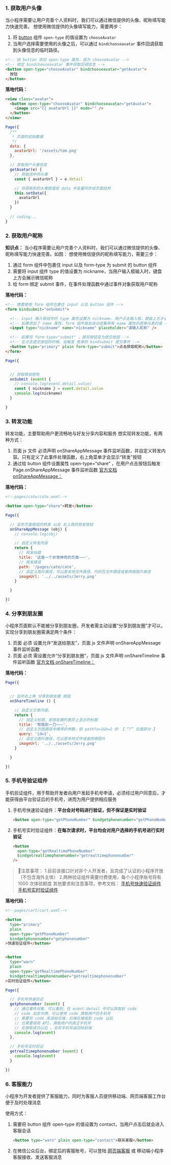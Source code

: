 ### 1. 获取用户头像

当小程序需要让用户完善个人资料时，我们可以通过微信提供的头像、昵称填写能力快速完善。
想使用微信提供的头像填写能力，需要两步：
1. 将 [button](https://developers.weixin.qq.com/miniprogram/dev/component/button.html) 组件 `open-type` 的值设置为 `chooseAvatar`
2. 当用户选择需要使用的头像之后，可以通过 `bindchooseavatar` 事件回调获取到头像信息的临时路径。

```html
<!-- 给 button 添加 open-type 属性，值为 chooseAvatar -->
<!-- 绑定 bindchooseavatar 事件获取回调信息 -->
<button open-type="chooseAvatar" bindchooseavatar="getAvatar">
  按钮
</button>
```

**落地代码：**

```html
<view class="avatar">
  <button open-type="chooseAvatar" bindchooseavatar="getAvatar">
    <image src="{{ avatarUrl }}" mode="" />
  </button>
</view>
```

```js
Page({
  /**
   * 页面的初始数据
   */
  data: {
    avatarUrl: '/assets/tom.png'
  },

  // 获取用户头像信息
  getAvatar(e) {
    // 获取选中的头像
    const { avatarUrl } = e.detail

    // 将获取到的头像赋值给 data 中变量同步给页面结构
    this.setData({
      avatarUrl
    })
  }
 
  // coding...
}
```

### 2. 获取用户昵称

**知识点：**
当小程序需要让用户完善个人资料时，我们可以通过微信提供的头像、昵称填写能力快速完善。如图：
想使用微信提供的昵称填写能力，需要三步：
1. 通过 form 组件中包裹住 input 以及 form-type 为 submit 的 button 组件
2. 需要将 input 组件 type 的值设置为 nickname，当用户输入框输入时，键盘上方会展示微信昵称
3. 给 form 绑定 submit 事件，在事件处理函数中通过事件对象获取用户昵称

**落地代码：**
```html
<!-- 需要使用 form 组件包裹住 input 以及 button 组件 -->
<form bindsubmit="onSubmit">

  <!-- input 输入框组件的 type 属性设置为 nickname，用户点击输入框，键盘上方才会显示微信昵称 -->
  <!-- 如果添加了 name 属性，form 组件就会自动收集带有 name 属性的表单元素的值 -->
  <input type="nickname" name="nickname" placeholder="请输入昵称" />

  <!-- 如果将 form-type="submit" ，就将按钮变为提交按钮 -->
  <!-- 在点击提交按钮的时候，会触发 表单的 bindsubmit 提交事件 -->
  <button type="primary" plain form-type="submit">点击获取昵称</button>
</form>

```

```js
Page({


  // 获取微信昵称
  onSubmit (event) {
    // console.log(event.detail.value)
    const { nickname } = event.detail.value
    console.log(nickname)
  }

}
```

### 3. 转发功能
转发功能，主要帮助用户更流畅地与好友分享内容和服务
想实现转发功能，有两种方式：
1. 页面 js 文件 必须声明 onShareAppMessage 事件监听函数，并自定义转发内容。只有定义了此事件处理函数，右上角菜单才会显示“转发”按钮
2. 通过给 button 组件设置属性 open-type=“share“ ，在用户点击按钮后触发 Page.onShareAppMessage 事件监听函数
[官方文档 onShareAppMessage：](https://developers.weixin.qq.com/miniprogram/dev/reference/api/Page.html#onShareAppMessage-Object-object)

**落地代码：**

```html
<!--pages/cate/cate.wxml-->

<button open-type="share">转发</button>

```

```js
Page({

  // 监听页面按钮的转发 以及 右上角的转发按钮
  onShareAppMessage (obj) {
    // console.log(obj)

    // 自定义转发内容
    return {
      // 转发标题
      title: '这是一个非常神奇的页面~~~',
      // 转发路径
      path: '/pages/cate/cate',
      // 自定义图片路径，可以是本地文件路径、代码包文件路径或者网络图片路径
      imageUrl: '../../assets/Jerry.png'
    }

  }

})

```

### 4. 分享到朋友圈

小程序页面默认不能被分享到朋友圈，开发者需主动设置“分享到朋友圈”才可以，实现分享到朋友圈需满足两个条件：
1. 页面 必须 设置允许“发送给朋友”，页面 js 文件声明 onShareAppMessage 事件监听函数
2. 页面 必须 需设置允许“分享到朋友圈”，页面 js 文件声明 onShareTimeline 事件监听函数
[官方文档 onShareTimeline：](https://developers.weixin.qq.com/miniprogram/dev/reference/api/Page.html#onShareTimeline)

**落地代码：**

```js
Page({


  // 监听右上角 分享到朋友圈 按钮
  onShareTimeline () {

    // 自定义分享内容。
    return {
      // 自定义标题，即朋友圈列表页上显示的标题
      title: '帮我砍一刀~~~',
      // 自定义页面路径中携带的参数，如 path?a=1&b=2 的 【 “?” 后面部分 】
      query: 'id=1',
      // 自定义图片路径，可以是本地文件或者网络图片
      imageUrl: '../../assets/Jerry.png'
    }

  }

})

```

### 5. 手机号验证组件

手机验证组件，用于帮助开发者向用户发起手机号申请，必须经过用户同意后，才能获得由平台验证后的手机号，进而为用户提供相应服务

1. 手机号快速验证组件：**平台会对号码进行验证，但不保证是实时验证**

   ```html
   <button open-type="getPhoneNumber" bindgetphonenumber="getPhoneNumber">
   ```

2. 手机号实时验证组件：**在每次请求时，平台均会对用户选择的手机号进行实时验证**

   ```html
   <button
     open-type="getRealtimePhoneNumber"
     bindgetrealtimephonenumber="getrealtimephonenumber"
   />
   ```

> 📌注意事项：
> 1.目前该接口针对非个人开发者，且完成了认证的小程序开放（不包含海外主体）
> 2.两种验证组件需要付费使用，每个小程序账号将有 1000 次体验额度
> 其他要求和注意事项，参考文档：
> [手机号快速验证组件](https://developers.weixin.qq.com/miniprogram/dev/framework/open-ability/getPhoneNumber.html)
> [手机号实时验证组件](https://developers.weixin.qq.com/miniprogram/dev/framework/open-ability/getRealtimePhoneNumber.html)

**落地代码：**

```html
<!--pages/cart/cart.wxml-->

<button
  type="primary"
  plain
  open-type="getPhoneNumber"
  bindgetphonenumber="getphonenumber"
>快速验证组件</button>


<button
  type="warn"
  plain
  open-type="getRealtimePhoneNumber"
  bindgetrealtimephonenumber="getrealtimephonenumber"
>实时验证组件</button>

```

```js
Page({

  // 手机号快速验证
  getphonenumber (event) {
    // 通过事件对象，可以看到，在 event.detail 中可以获取到 code
    // code 动态令牌，可以使用 code 换取用户的手机号
    // 需要将 code 发送给后端，后端在接收到 code 以后
    // 也需要调用 API，换取用户的真正手机号
    // 在换取成功以后 ，会将手机号返回给前端
    console.log(event)
  },

  // 手机号实时验证
  getrealtimephonenumber (event) {
    console.log(event)
  }

})
```

### 6. 客服能力

小程序为开发者提供了客服能力，同时为客服人员提供移动端、网页端客服工作台便于及时处理消息

使用方式：

1. 需要将 button 组件 open-type 的值设置为 contact，当用户点击后就会进入客服会话

   ```html
   <button type="warn" plain open-type="contact">联系客服</button>
   ```

2. 在微信公众后台，绑定后的客服账号，可以登陆 [网页端客服](https://mpkf.weixin.qq.com/) 或 移动端小程序 客服接收、发送客服消息
